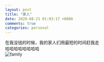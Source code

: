 ```yaml
---
layout: post
title: "家人"
date: 2020-08-21 01:03:17 +0800
comments: true
categories: personal
---
```

在我没钱的时候，我的家人们用最短的时间赶我走  
哈哈哈哈哈哈哈哈  
![family](https://raw.githubusercontent.com/qiuhaidong/qiuhaidong.github.com/source/source/images/family.jpg)
